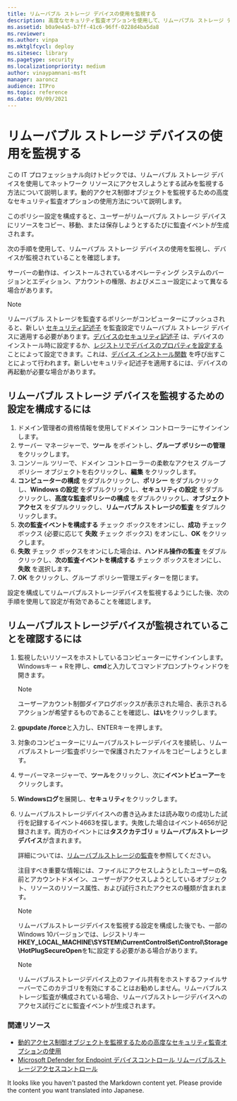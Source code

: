```yaml
---
title: リムーバブル ストレージ デバイスの使用を監視する
description: 高度なセキュリティ監査オプションを使用して、リムーバブル ストレージ デバイスを使用してネットワーク リソースにアクセスしようとする試みを監視する方法について説明します。
ms.assetid: b0a9e4a5-b7ff-41c6-96ff-0228d4ba5da8
ms.reviewer:
ms.author: vinpa
ms.mktglfcycl: deploy
ms.sitesec: library
ms.pagetype: security
ms.localizationpriority: medium
author: vinaypamnani-msft
manager: aaroncz
audience: ITPro
ms.topic: reference
ms.date: 09/09/2021
---
```


# リムーバブル ストレージ デバイスの使用を監視する

この IT プロフェッショナル向けトピックでは、リムーバブル ストレージ デバイスを使用してネットワーク リソースにアクセスしようとする試みを監視する方法について説明します。動的アクセス制御オブジェクトを監視するための高度なセキュリティ監査オプションの使用方法について説明します。

このポリシー設定を構成すると、ユーザーがリムーバブル ストレージ デバイスにリソースをコピー、移動、または保存しようとするたびに監査イベントが生成されます。

次の手順を使用して、リムーバブル ストレージ デバイスの使用を監視し、デバイスが監視されていることを確認します。

サーバーの動作は、インストールされているオペレーティング システムのバージョンとエディション、アカウントの権限、およびメニュー設定によって異なる場合があります。

> [!NOTE]
> リムーバブル ストレージを監査するポリシーがコンピューターにプッシュされると、新しい [セキュリティ記述子](/windows/win32/secauthz/audit-generation) を監査設定でリムーバブル ストレージ デバイスに適用する必要があります。[デバイスのセキュリティ記述子](/windows-hardware/drivers/kernel/controlling-device-access) は、デバイスのインストール時に設定するか、[レジストリでデバイスのプロパティを設定する](/windows-hardware/drivers/kernel/setting-device-object-registry-properties-after-installation) ことによって設定できます。これは、[デバイス インストール関数](/previous-versions/ff541299(v=vs.85)) を呼び出すことによって行われます。新しいセキュリティ記述子を適用するには、デバイスの再起動が必要な場合があります。

## リムーバブル ストレージ デバイスを監視するための設定を構成するには

1. ドメイン管理者の資格情報を使用してドメイン コントローラーにサインインします。
2. サーバー マネージャーで、**ツール** をポイントし、**グループ ポリシーの管理** をクリックします。
3. コンソール ツリーで、ドメイン コントローラーの柔軟なアクセス グループ ポリシー オブジェクトを右クリックし、**編集** をクリックします。
4. **コンピューターの構成** をダブルクリックし、**ポリシー** をダブルクリックし、**Windows の設定** をダブルクリックし、**セキュリティの設定** をダブルクリックし、**高度な監査ポリシーの構成** をダブルクリックし、**オブジェクト アクセス** をダブルクリックし、**リムーバブル ストレージの監査** をダブルクリックします。
5. **次の監査イベントを構成する** チェック ボックスをオンにし、**成功** チェック ボックス (必要に応じて **失敗** チェック ボックス) をオンにし、**OK** をクリックします。
6. **失敗** チェック ボックスをオンにした場合は、**ハンドル操作の監査** をダブルクリックし、**次の監査イベントを構成する** チェック ボックスをオンにし、**失敗** を選択します。
7. **OK** をクリックし、グループ ポリシー管理エディターを閉じます。

設定を構成してリムーバブルストレージデバイスを監視するようにした後、次の手順を使用して設定が有効であることを確認します。

## リムーバブルストレージデバイスが監視されていることを確認するには

1. 監視したいリソースをホストしているコンピューターにサインインします。Windowsキー + Rを押し、**cmd**と入力してコマンドプロンプトウィンドウを開きます。

    > [!NOTE]
    > ユーザーアカウント制御ダイアログボックスが表示された場合、表示されるアクションが希望するものであることを確認し、**はい**をクリックします。

2. **gpupdate /force**と入力し、ENTERキーを押します。
3. 対象のコンピューターにリムーバブルストレージデバイスを接続し、リムーバブルストレージ監査ポリシーで保護されたファイルをコピーしようとします。
4. サーバーマネージャーで、**ツール**をクリックし、次に**イベントビューアー**をクリックします。
5. **Windowsログ**を展開し、**セキュリティ**をクリックします。
6. リムーバブルストレージデバイスへの書き込みまたは読み取りの成功した試行を記録するイベント4663を探します。失敗した場合はイベント4656が記録されます。両方のイベントには**タスクカテゴリ = リムーバブルストレージデバイス**が含まれます。

    詳細については、[リムーバブルストレージの監査](audit-removable-storage.md)を参照してください。

    注目すべき重要な情報には、ファイルにアクセスしようとしたユーザーの名前とアカウントドメイン、ユーザーがアクセスしようとしているオブジェクト、リソースのリソース属性、および試行されたアクセスの種類が含まれます。

    > [!NOTE]
    > リムーバブルストレージデバイスを監視する設定を構成した後でも、一部のWindows 10バージョンでは、レジストリキー**HKEY_LOCAL_MACHINE\SYSTEM\CurrentControlSet\Control\Storage\HotPlugSecureOpen**を**1**に設定する必要がある場合があります。

    > [!NOTE]
    > リムーバブルストレージデバイス上のファイル共有をホストするファイルサーバーでこのカテゴリを有効にすることはお勧めしません。リムーバブルストレージ監査が構成されている場合、リムーバブルストレージデバイスへのアクセス試行ごとに監査イベントが生成されます。

### 関連リソース

- [動的アクセス制御オブジェクトを監視するための高度なセキュリティ監査オプションの使用](using-advanced-security-auditing-options-to-monitor-dynamic-access-control-objects.md)
- [Microsoft Defender for Endpoint デバイスコントロール リムーバブルストレージアクセスコントロール](/microsoft-365/security/defender-endpoint/device-control-removable-storage-access-control)

It looks like you haven't pasted the Markdown content yet. Please provide the content you want translated into Japanese.
